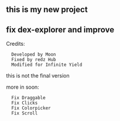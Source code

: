 ## this is my new project
## fix dex-explorer and improve

Credits:
```
  Developed by Moon
  Fixed by redz Hub
  Modified for Infinite Yield
```

this is not the final version

more in soon:
```
  Fix Draggable
  Fix Clicks
  Fix Colorpicker
  Fix Scroll
```
